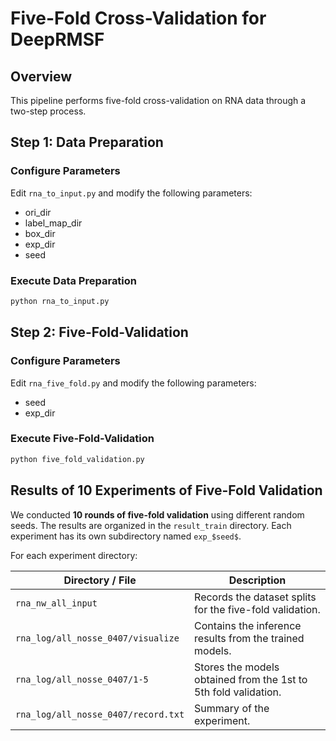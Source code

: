 # Five-Fold Cross-Validation for DeepRMSF

## Overview
This pipeline performs five-fold cross-validation on RNA data through a two-step process.

## Step 1: Data Preparation

### Configure Parameters
Edit `rna_to_input.py` and modify the following parameters:
- ori_dir
- label_map_dir  
- box_dir
- exp_dir
- seed

### Execute Data Preparation
```bash
python rna_to_input.py
```

## Step 2: Five-Fold-Validation

### Configure Parameters
Edit `rna_five_fold.py` and modify the following parameters:
- seed
- exp_dir

### Execute Five-Fold-Validation
```bash
python five_fold_validation.py
```
## Results of 10 Experiments of Five-Fold Validation

We conducted **10 rounds of five-fold validation** using different random seeds. The results are organized in the `result_train` directory. Each experiment has its own subdirectory named `exp_$seed$`.  

For each experiment directory:

| Directory / File | Description |
|-----------------|-------------|
| `rna_nw_all_input` | Records the dataset splits for the five-fold validation. |
| `rna_log/all_nosse_0407/visualize` | Contains the inference results from the trained models. |
| `rna_log/all_nosse_0407/1-5` | Stores the models obtained from the 1st to 5th fold validation. |
| `rna_log/all_nosse_0407/record.txt` | Summary of the experiment. |


